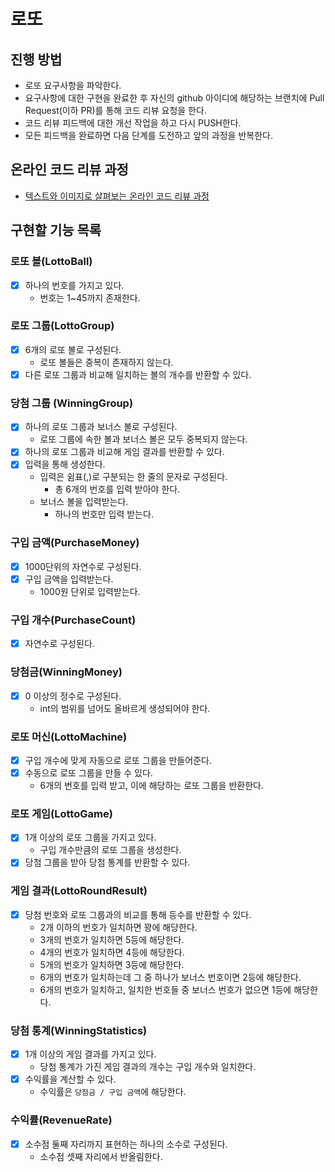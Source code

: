 # 로또

## 진행 방법

* 로또 요구사항을 파악한다.
* 요구사항에 대한 구현을 완료한 후 자신의 github 아이디에 해당하는 브랜치에 Pull Request(이하 PR)를 통해 코드 리뷰 요청을 한다.
* 코드 리뷰 피드백에 대한 개선 작업을 하고 다시 PUSH한다.
* 모든 피드백을 완료하면 다음 단계를 도전하고 앞의 과정을 반복한다.

## 온라인 코드 리뷰 과정

* [텍스트와 이미지로 살펴보는 온라인 코드 리뷰 과정](https://github.com/next-step/nextstep-docs/tree/master/codereview)

## 구현할 기능 목록

### 로또 볼(LottoBall)

- [x] 하나의 번호를 가지고 있다.
  - 번호는 1~45까지 존재한다.

### 로또 그룹(LottoGroup)

- [x] 6개의 로또 볼로 구성된다.
  - 로또 볼들은 중복이 존재하지 않는다.
- [x] 다른 로또 그룹과 비교해 일치하는 볼의 개수를 반환할 수 있다.

### 당첨 그룹 (WinningGroup)

- [x] 하나의 로또 그룹과 보너스 볼로 구성된다.
  - 로또 그룹에 속한 볼과 보너스 볼은 모두 중복되지 않는다.
- [x] 하나의 로또 그룹과 비교해 게임 결과를 반환할 수 있다.
- [x] 입력을 통해 생성한다.
  - 입력은 쉼표(,)로 구분되는 한 줄의 문자로 구성된다.
    - 총 6개의 번호를 입력 받아야 한다.
  - 보너스 볼을 입력받는다.
    - 하나의 번호만 입력 받는다.

### 구입 금액(PurchaseMoney)

- [x] 1000단위의 자연수로 구성된다.
- [x] 구입 금액을 입력받는다.
  - 1000원 단위로 입력받는다.

### 구입 개수(PurchaseCount)

- [x] 자연수로 구성된다.

### 당첨금(WinningMoney)

- [x] 0 이상의 정수로 구성된다.
  - int의 범위를 넘어도 올바르게 생성되어야 한다.

### 로또 머신(LottoMachine)

- [x] 구입 개수에 맞게 자동으로 로또 그룹을 만들어준다.
- [x] 수동으로 로또 그룹을 만들 수 있다.
  - 6개의 번호를 입력 받고, 이에 해당하는 로또 그룹을 반환한다.

### 로또 게임(LottoGame)

- [x] 1개 이상의 로또 그룹을 가지고 있다.
  - 구입 개수만큼의 로또 그룹을 생성한다.
- [x] 당첨 그룹을 받아 당첨 통계를 반환할 수 있다.

### 게임 결과(LottoRoundResult)

- [x] 당첨 번호와 로또 그룹과의 비교를 통해 등수를 반환할 수 있다.
  - 2개 이하의 번호가 일치하면 꽝에 해당한다.
  - 3개의 번호가 일치하면 5등에 해당한다.
  - 4개의 번호가 일치하면 4등에 해당한다.
  - 5개의 번호가 일치하면 3등에 해당한다.
  - 6개의 번호가 일치하는데 그 중 하나가 보너스 번호이면 2등에 해당한다.
  - 6개의 번호가 일치하고, 일치한 번호들 중 보너스 번호가 없으면 1등에 해당한다.

### 당첨 통계(WinningStatistics)

- [x] 1개 이상의 게임 결과를 가지고 있다.
  - 당첨 통계가 가진 게임 결과의 개수는 구입 개수와 일치한다.
- [x] 수익률을 계산할 수 있다.
  - 수익률은 `당첨금 / 구입 금액`에 해당한다.

### 수익률(RevenueRate)

- [x] 소수점 둘째 자리까지 표현하는 하나의 소수로 구성된다.
  - 소수점 셋째 자리에서 반올림한다.
